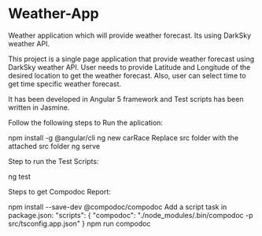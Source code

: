 # Weather-App
Weather application which will provide weather forecast. Its using DarkSky weather API.

This project is a single page application that provide weather forecast using DarkSky weather API. User needs to provide Latitude and Longitude of the desired location to get the weather forecast. Also, user can select time to get time specific weather forecast.

It has been developed in Angular 5 framework and Test scripts has been written in Jasmine.

Follow the following steps to Run the aplication:

npm install -g @angular/cli
ng new carRace
Replace src folder with the attached src folder
ng serve

Step to run the Test Scripts:

ng test

Steps to get Compodoc Report:

npm install --save-dev @compodoc/compodoc
Add a script task in package.json:
    "scripts": {
      "compodoc": "./node_modules/.bin/compodoc -p src/tsconfig.app.json"
    }
npm run compodoc
